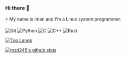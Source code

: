### Hi there 👋

⚡ My name is Iman and I'm a Linux system programmer.

<p>
    <img src="https://img.shields.io/badge/-Git-F05032?style=for-the-badge&logo=git&logoColor=white" alt="Git">
    <img src="https://img.shields.io/badge/-Python-F7DF1E?style=for-the-badge&logo=Python&logoColor=white" alt="Python">
    <img src="https://img.shields.io/badge/-C-007ACC?style=for-the-badge&logo=C&logoColor=white" alt="C">
    <img src="https://img.shields.io/badge/-C++-007DCC?style=for-the-badge&logo=c%2B%2B&logoColor=white" alt="C++">
    <img src="https://img.shields.io/badge/-Rust-red?logo=Rust&style=for-the-badge" alt="Rust">
</p>

[![Top Langs](https://github-readme-stats.vercel.app/api/top-langs/?username=mzd245&theme=gotham&hide=html,vim%20script)](https://github.com/anuraghazra/github-readme-stats)

[![mzd245's github stats](https://github-readme-stats.vercel.app/api?username=mzd245&show_icons=true&theme=gotham)](https://github.com/mzd245/github-readme-stats)

